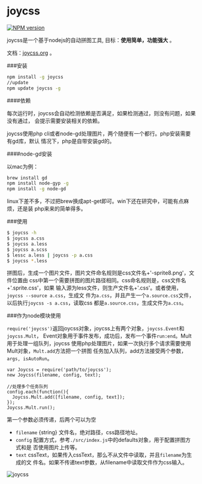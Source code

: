 joycss 
======
[![NPM version](https://badge.fury.io/js/joycss.png)](http://badge.fury.io/js/joycss)

joycss是一个基于nodejs的自动拼图工具, 目标：<strong>使用简单，功能强大</strong> 。

文档：[joycss.org](http://joycss.org) 。

###安装

```sh
npm install -g joycss
//update
npm update joycss -g
```

####依赖

每次运行时，joycss会自动检测依赖是否满足，如果检测通过，则没有问题，如果没有通过，
会提示需要安装相关的依赖。

joycss使用php cli或者node-gd处理图片，两个随便有一个都行。php安装需要有gd库，默认
情况下，php是自带安装gd的。

####node-gd安装

以mac为例：

```sh
brew install gd
npm install node-gyp -g
npm install -g node-gd
```

linux下差不多，不过把brew换成apt-get即可。win下还在研究中，可能有点麻烦，还是装
php来来的简单得多。

###使用

```sh
$ joycss -h
$ joycss a.css
$ joycss a.less
$ joycss a.scss
$ lessc a.less | joycss -p a.css
$ joycss *.less
```

拼图后，生成一个图片文件，图片文件命名规则是css文件名+'-sprite8.png'，文件位置由
css中第一个需要拼图的图片路径相同。css命名规则是，css文件名+'.sprite.css'，如果
输入源为less文件，则生产文件名+'.css'。或者使用，`joycss --source a.css`，生成文
件为`a.css`，并且产生一个`a.source.css`文件，以后执行`joycss -s a.css`，读取css
都是`a.source.css`，生成文件为`a.css`。

###作为node模块使用

`require('joycss')`返回joycss对象，joycss上有两个对象，`joycss.Event`和`joycss.Mult`，
Event对象用于事件发布，成功后，发布一个事件`run:end`。Mult用于处理一组队列，joycss
使用php处理图片，如果一次执行多个请求需要使用Mult对象，`Mult.add`方法把一个拼图
任务加入队列，add方法接受两个参数，`args, isAutoRun`。

```
var Joycss = require('path/to/joycss');
new Joycss(filename, config, text);

//处理多个任务队列
config.each(function(){
  Joycss.Mult.add([filename, config, text]);
});
Joycss.Mult.run();
```

第一个参数必须传递，后两个可以为空

- `filename` {string} 文件名，绝对路径，css路径地址。
- `config` 配置方式，参考`./src/index.js`中的defaults对象，用于配置拼图方式和是
  否使用图片上传等。
- `text` cssText，如果传入cssText，那么不从文件中读取，并且`filename`为生成的文
  件名。如果不传递text参数，从filename中读取文件作为css输入。

![joycss](http://joycss.org/joycss.png)
